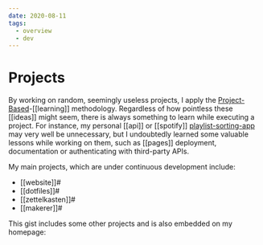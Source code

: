 ```yaml
---
date: 2020-08-11
tags:
  - overview
  - dev
---
```

# Projects

By working on random, seemingly useless projects, I apply the [Project-Based](https://dnnsmnstrr.github.io/projects)-[[learning]] methodology.
Regardless of how pointless these [[ideas]] might seem, there is always something to learn while executing a project.
For instance, my personal [[api]] or [[spotify]] [playlist-sorting-app](https://muensterer.xyz/sortify) may very well be unnecessary, but I undoubtedly learned some valuable lessons while working on them, such as [[pages]] deployment, documentation or authenticating with third-party APIs.

My main projects, which are under continuous development include:
- [[website]]#
- [[dotfiles]]#
- [[zettelkasten]]#
- [[makerer]]#

This gist includes some other projects and is also embedded on my homepage:
<script src="https://gist.github.com/dnnsmnstrr/c9aa3e56d323d3ea7b061376e38eaee8.js"></script>
